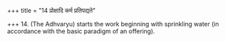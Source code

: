 +++
title = "14 प्रोक्षादि कर्म प्रतिपद्यते"

+++
14. (The Adhvaryu) starts the work beginning with sprinkling water (in accordance with the basic paradigm of an offering). 
